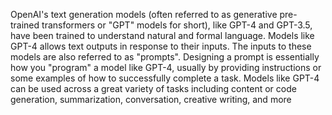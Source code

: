 OpenAI's text generation models (often referred to as generative pre-trained transformers or "GPT" models for short), like GPT-4 and GPT-3.5, have been trained to understand natural and formal language. Models like GPT-4 allows text outputs in response to their inputs. The inputs to these models are also referred to as "prompts". Designing a prompt is essentially how you "program" a model like GPT-4, usually by providing instructions or some examples of how to successfully complete a task. Models like GPT-4 can be used across a great variety of tasks including content or code generation, summarization, conversation, creative writing, and more
